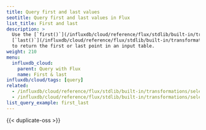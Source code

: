 ```yaml
---
title: Query first and last values
seotitle: Query first and last values in Flux
list_title: First and last
description: >
  Use the [`first()`](/influxdb/cloud/reference/flux/stdlib/built-in/transformations/selectors/first/) or
  [`last()`](/influxdb/cloud/reference/flux/stdlib/built-in/transformations/selectors/last/) functions
  to return the first or last point in an input table.
weight: 210
menu:
  influxdb_cloud:
    parent: Query with Flux
    name: First & last
influxdb/cloud/tags: [query]
related:
  - /influxdb/cloud/reference/flux/stdlib/built-in/transformations/selectors/first/
  - /influxdb/cloud/reference/flux/stdlib/built-in/transformations/selectors/last/
list_query_example: first_last
---
```


{{< duplicate-oss >}}